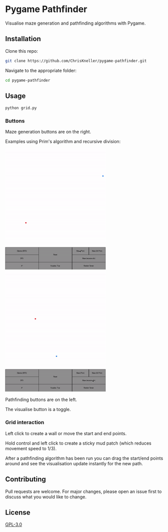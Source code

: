 # Pygame Pathfinder

Visualise maze generation and pathfinding algorithms with Pygame.

## Installation

Clone this repo:

```bash
git clone https://github.com/ChrisKneller/pygame-pathfinder.git
```

Navigate to the appropriate folder:

```bash
cd pygame-pathfinder
```

## Usage

```bash
python grid.py
```

### Buttons

Maze generation buttons are on the right.

Examples using Prim's algorithm and recursive division:

![Prim's algorithm](gifs/prim-generation.gif) 
![Recursive division](gifs/recursive-division-generation.gif)

Pathfinding buttons are on the left.

The visualise button is a toggle.

### Grid interaction

Left click to create a wall or move the start and end points.

Hold control and left click to create a sticky mud patch (which reduces movement speed to 1/3).

After a pathfinding algorithm has been run you can drag the start/end points around and see the visualisation update instantly for the new path.

## Contributing
Pull requests are welcome. For major changes, please open an issue first to discuss what you would like to change.

## License
[GPL-3.0](https://github.com/ChrisKneller/pygame-pathfinder/blob/master/LICENSE)